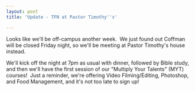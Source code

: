 ```yaml
---
layout: post
title: 'Update - TFN at Pastor Timothy''s'

---
```


Looks like we'll be off-campus another week.  We just found out Coffman will be closed Friday night, so we'll be meeting at Pastor Timothy's house instead.

We'll kick off the night at 7pm as usual with dinner, followed by Bible study, and then we'll have the first session of our "Multiply Your Talents" (MYT) courses!  Just a reminder, we're offering Video Filming/Editing, Photoshop, and Food Management, and it's not too late to sign up!
